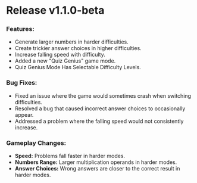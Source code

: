 # Release v1.1.0-beta

### Features:

*   Generate larger numbers in harder difficulties.
*   Create trickier answer choices in higher difficulties.
*   Increase falling speed with difficulty.
*   Added a new "Quiz Genius" game mode.
*   Quiz Genius Mode Has Selectable Difficulty Levels.

### Bug Fixes:

*   Fixed an issue where the game would sometimes crash when switching difficulties.
*   Resolved a bug that caused incorrect answer choices to occasionally appear.
*   Addressed a problem where the falling speed would not consistently increase.

### Gameplay Changes:

*   **Speed:** Problems fall faster in harder modes.
*   **Numbers Range:** Larger multiplication operands in harder modes.
*   **Answer Choices:** Wrong answers are closer to the correct result in harder modes.
